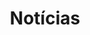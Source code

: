---
# Featured tags need to have either the `list` or `grid` layout (PRO only).
layout: list

# The title of the tag's page.
title: Notícias

# The name of the tag, used in a post's front matter (e.g. tags: [<slug>]).
slug: notícias

# (Optional) Write a short (~150 characters) description of this featured tag.
description: >
  Essa é uma categoria onde serão compartilhada notícias relacionadas a minha atuação profissional.

# (Optional) You can disable grouping posts by date.
# no_groups: true

# Exclude this example category from the sitemap.
# DON'T USE THIS SETTING IN YOUR CATEGORIES!
sitemap: false
---